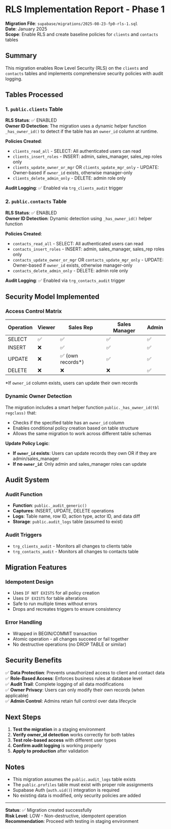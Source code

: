 # RLS Implementation Report - Phase 1

**Migration File**: `supabase/migrations/2025-08-23-fp0-rls-1.sql`  
**Date**: January 2025  
**Scope**: Enable RLS and create baseline policies for `clients` and `contacts` tables

## Summary

This migration enables Row Level Security (RLS) on the `clients` and `contacts` tables and implements comprehensive security policies with audit logging.

## Tables Processed

### 1. `public.clients` Table

**RLS Status**: ✅ ENABLED  
**Owner ID Detection**: The migration uses a dynamic helper function `_has_owner_id()` to detect if the table has an `owner_id` column at runtime.

**Policies Created**:
- `clients_read_all` - SELECT: All authenticated users can read
- `clients_insert_roles` - INSERT: admin, sales_manager, sales_rep roles only
- `clients_update_owner_or_mgr` OR `clients_update_mgr_only` - UPDATE: Owner-based if `owner_id` exists, otherwise manager-only
- `clients_delete_admin_only` - DELETE: admin role only

**Audit Logging**: ✅ Enabled via `trg_clients_audit` trigger

### 2. `public.contacts` Table

**RLS Status**: ✅ ENABLED  
**Owner ID Detection**: Dynamic detection using `_has_owner_id()` helper function

**Policies Created**:
- `contacts_read_all` - SELECT: All authenticated users can read
- `contacts_insert_roles` - INSERT: admin, sales_manager, sales_rep roles only
- `contacts_update_owner_or_mgr` OR `contacts_update_mgr_only` - UPDATE: Owner-based if `owner_id` exists, otherwise manager-only
- `contacts_delete_admin_only` - DELETE: admin role only

**Audit Logging**: ✅ Enabled via `trg_contacts_audit` trigger

## Security Model Implemented

### Access Control Matrix
| Operation | Viewer | Sales Rep | Sales Manager | Admin |
|-----------|--------|-----------|---------------|-------|
| SELECT | ✅ | ✅ | ✅ | ✅ |
| INSERT | ❌ | ✅ | ✅ | ✅ |
| UPDATE | ❌ | ✅ (own records*) | ✅ | ✅ |
| DELETE | ❌ | ❌ | ❌ | ✅ |

*If `owner_id` column exists, users can update their own records

### Dynamic Owner Detection

The migration includes a smart helper function `public._has_owner_id(tbl regclass)` that:
- Checks if the specified table has an `owner_id` column
- Enables conditional policy creation based on table structure
- Allows the same migration to work across different table schemas

**Update Policy Logic**:
- **If `owner_id` exists**: Users can update records they own OR if they are admin/sales_manager
- **If no `owner_id`**: Only admin and sales_manager roles can update

## Audit System

### Audit Function
- **Function**: `public._audit_generic()`
- **Captures**: INSERT, UPDATE, DELETE operations
- **Logs**: Table name, row ID, action type, actor ID, and data diff
- **Storage**: `public.audit_logs` table (assumed to exist)

### Audit Triggers
- `trg_clients_audit` - Monitors all changes to clients table
- `trg_contacts_audit` - Monitors all changes to contacts table

## Migration Features

### Idempotent Design
- Uses `IF NOT EXISTS` for all policy creation
- Uses `IF EXISTS` for table alterations
- Safe to run multiple times without errors
- Drops and recreates triggers to ensure consistency

### Error Handling
- Wrapped in BEGIN/COMMIT transaction
- Atomic operation - all changes succeed or fail together
- No destructive operations (no DROP TABLE or similar)

## Security Benefits

✅ **Data Protection**: Prevents unauthorized access to client and contact data  
✅ **Role-Based Access**: Enforces business rules at database level  
✅ **Audit Trail**: Complete logging of all data modifications  
✅ **Owner Privacy**: Users can only modify their own records (when applicable)  
✅ **Admin Control**: Admins retain full control over data lifecycle  

## Next Steps

1. **Test the migration** in a staging environment
2. **Verify owner_id detection** works correctly for both tables
3. **Test role-based access** with different user types
4. **Confirm audit logging** is working properly
5. **Apply to production** after validation

## Notes

- This migration assumes the `public.audit_logs` table exists
- The `public.profiles` table must exist with proper role assignments
- Supabase Auth (`auth.uid()`) integration is required
- No existing data is modified, only security policies are added

---

**Status**: ✅ Migration created successfully  
**Risk Level**: LOW - Non-destructive, idempotent operation  
**Recommendation**: Proceed with testing in staging environment